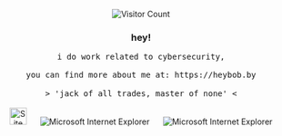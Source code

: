 <div align="center">

![Visitor Count](https://github.com/returnkirbo/returnkirbo/blob/main/a/smile.gif)

### hey!

<samp>
i do work related to cybersecurity,
    <br><br>
you can find more about me at: https://heybob.by
</samp>

</div>

<!-- Footer -->
<div align="center">
<br>
<samp>> 'jack of all trades, master of none' <<br></samp>
<br>

<img src="https://github.com/returnkirbo/returnkirbo/blob/main/a/notepad.gif" alt="Site created with Notepad" height="30" />
<!-- "margin-right: whatever;" -->
<span>&nbsp;&nbsp;&nbsp;&nbsp;</span>  
<img src="https://github.com/returnkirbo/returnkirbo/blob/main/a/ie_logo.gif" alt="Microsoft Internet Explorer" />
<span>&nbsp;&nbsp;&nbsp;&nbsp;</span>  
<img src="https://github.com/returnkirbo/returnkirbo/blob/main/a/noframes.gif" alt="Microsoft Internet Explorer" />

</div>
